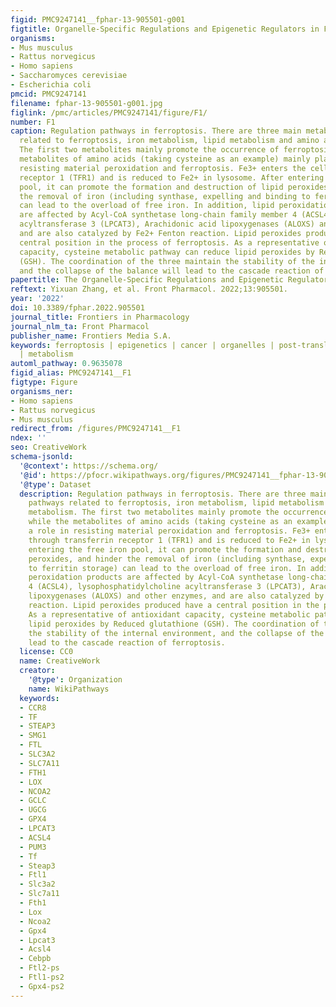 ```yaml
---
figid: PMC9247141__fphar-13-905501-g001
figtitle: Organelle-Specific Regulations and Epigenetic Regulators in Ferroptosis
organisms:
- Mus musculus
- Rattus norvegicus
- Homo sapiens
- Saccharomyces cerevisiae
- Escherichia coli
pmcid: PMC9247141
filename: fphar-13-905501-g001.jpg
figlink: /pmc/articles/PMC9247141/figure/F1/
number: F1
caption: Regulation pathways in ferroptosis. There are three main metabolic pathways
  related to ferroptosis, iron metabolism, lipid metabolism and amino acid metabolism.
  The first two metabolites mainly promote the occurrence of ferroptosis, while the
  metabolites of amino acids (taking cysteine as an example) mainly play a role in
  resisting material peroxidation and ferroptosis. Fe3+ enters the cell through transferrin
  receptor 1 (TFR1) and is reduced to Fe2+ in lysosome. After entering the free iron
  pool, it can promote the formation and destruction of lipid peroxides, and hinder
  the removal of iron (including synthase, expelling and binding to ferritin storage)
  can lead to the overload of free iron. In addition, lipid peroxidation products
  are affected by Acyl-CoA synthetase long-chain family member 4 (ACSL4), lysophosphatidylcholine
  acyltransferase 3 (LPCAT3), Arachidonic acid lipoxygenases (ALOXS) and other enzymes,
  and are also catalyzed by Fe2+ Fenton reaction. Lipid peroxides produced have a
  central position in the process of ferroptosis. As a representative of antioxidant
  capacity, cysteine metabolic pathway can reduce lipid peroxides by Reduced glutathione
  (GSH). The coordination of the three maintain the stability of the internal environment,
  and the collapse of the balance will lead to the cascade reaction of ferroptosis.
papertitle: The Organelle-Specific Regulations and Epigenetic Regulators in Ferroptosis.
reftext: Yixuan Zhang, et al. Front Pharmacol. 2022;13:905501.
year: '2022'
doi: 10.3389/fphar.2022.905501
journal_title: Frontiers in Pharmacology
journal_nlm_ta: Front Pharmacol
publisher_name: Frontiers Media S.A.
keywords: ferroptosis | epigenetics | cancer | organelles | post-translational modification
  | metabolism
automl_pathway: 0.9635078
figid_alias: PMC9247141__F1
figtype: Figure
organisms_ner:
- Homo sapiens
- Rattus norvegicus
- Mus musculus
redirect_from: /figures/PMC9247141__F1
ndex: ''
seo: CreativeWork
schema-jsonld:
  '@context': https://schema.org/
  '@id': https://pfocr.wikipathways.org/figures/PMC9247141__fphar-13-905501-g001.html
  '@type': Dataset
  description: Regulation pathways in ferroptosis. There are three main metabolic
    pathways related to ferroptosis, iron metabolism, lipid metabolism and amino acid
    metabolism. The first two metabolites mainly promote the occurrence of ferroptosis,
    while the metabolites of amino acids (taking cysteine as an example) mainly play
    a role in resisting material peroxidation and ferroptosis. Fe3+ enters the cell
    through transferrin receptor 1 (TFR1) and is reduced to Fe2+ in lysosome. After
    entering the free iron pool, it can promote the formation and destruction of lipid
    peroxides, and hinder the removal of iron (including synthase, expelling and binding
    to ferritin storage) can lead to the overload of free iron. In addition, lipid
    peroxidation products are affected by Acyl-CoA synthetase long-chain family member
    4 (ACSL4), lysophosphatidylcholine acyltransferase 3 (LPCAT3), Arachidonic acid
    lipoxygenases (ALOXS) and other enzymes, and are also catalyzed by Fe2+ Fenton
    reaction. Lipid peroxides produced have a central position in the process of ferroptosis.
    As a representative of antioxidant capacity, cysteine metabolic pathway can reduce
    lipid peroxides by Reduced glutathione (GSH). The coordination of the three maintain
    the stability of the internal environment, and the collapse of the balance will
    lead to the cascade reaction of ferroptosis.
  license: CC0
  name: CreativeWork
  creator:
    '@type': Organization
    name: WikiPathways
  keywords:
  - CCR8
  - TF
  - STEAP3
  - SMG1
  - FTL
  - SLC3A2
  - SLC7A11
  - FTH1
  - LOX
  - NCOA2
  - GCLC
  - UGCG
  - GPX4
  - LPCAT3
  - ACSL4
  - PUM3
  - Tf
  - Steap3
  - Ftl1
  - Slc3a2
  - Slc7a11
  - Fth1
  - Lox
  - Ncoa2
  - Gpx4
  - Lpcat3
  - Acsl4
  - Cebpb
  - Ftl2-ps
  - Ftl1-ps2
  - Gpx4-ps2
---
```

